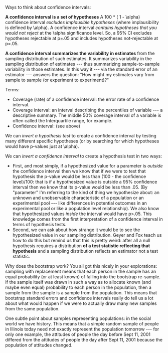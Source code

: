 

Ways to think about confidence intervals:

**A confidence interval is a set of hypotheses** A 100 * ( 1 - \alpha) confidence interval _excludes implausible hypotheses_ (where implausibility is defined by \alpha). A confidence interval _contains hypotheses that you would not reject_ at the \alpha significance level. So, a 95% CI excludes hypotheses rejectable at p=.05 and includes hypotheses not-rejectable at p=.05.


**A confidence interval summarizes the variability in estimates** from the sampling distribution of such estimates. It summarizes variability in the sampling distribution of estimates --- thus summarizing sample-to-sample variability in those estimates. In this way it --- via the standard error of an estimator --- answers the question: "How might my estimates vary from sample to sample (or experiment to experiment)?"

Terms:
 - Coverage (rate) of a confidence interval: the error rate of a confidence interval.
 - Coverage interval: an interval describing the percentiles of variable --- a descriptive summary. The middle 50% coverage interval of a variable is often called the Interquartile range, for example.
 - Confidence interval: (see above)

We can *invert a hypothesis test* to create a confidence interval by testing many different specific hypotheses (or by searching for which hypotheses would have p-values just at \alpha).

We can *invert a confidence interval* to create a hypothesis test in two ways: 
 - First, and most simply, if a hypothesized value for a parameter is *outside* the confidence interval then we know that if we were to test that hypothesis the p-value would be less than (100 - the confidence level)/100: that is if a hypothesized value is outside a 95% confidence interval then we know that its p-value would be less than .05.  (By "parameter" I'm referring to the kind of thing we hypothesize about: an unknown and unobservable characteristic of a population or an experimental pool --- like differences in potential outcomes in an experimental pool or like a population level relationship). We also know that hypothesized values *inside* the interval would have p>.05. This knowledge comes from the first interpretation of a confidence interval in terms of hypothesis tests.
 - Second, we can ask about how strange it would be to see the hypothesized value in our sampling distribution. Geyer and Fox teach us how to do this but remind us that this is pretty weird: after all a null hypothesis requires a distribution **of a test statistic reflecting that hypothesis** and a sampling distribution reflects an estimator not a test statistic.

Why does the bootstrap work? You all got this nicely in your explorations: sampling with replacement means that each person in the sample has an equal probability (or at least known) of falling into the bootstrap re-sample. If the sample itself was drawn in such a way as to allocate known (and maybe even equal) probability to each person in the population, then a sample from the sample is a sample from the population. This means that bootstrap standard errors and confidence intervals really do tell us a lot about what would happen if we were to actually draw many new samples from the same population.

One subtle point about samples representing populations: in the social world we have history. This means that a simple random sample of people in Illinois today need not exactly represent the population tomorrow --- for only one example, the attitudes of people the day before Sept 11, 2001 differed from the attitudes of people the day after Sept 11, 2001 because the population of attitudes changed.
